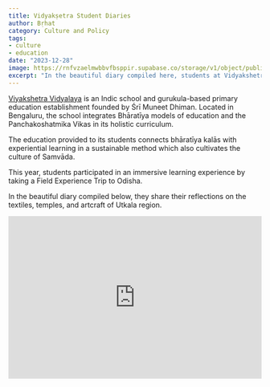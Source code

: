```yaml
---
title: Vidyakṣetra Student Diaries
author: Bṛhat
category: Culture and Policy
tags:
- culture
- education
date: "2023-12-28"
image: https://rnfvzaelmwbbvfbsppir.supabase.co/storage/v1/object/public/brhatwebsite/05dhiti/vidyakshetra.webp
excerpt: "In the beautiful diary compiled here, students at Vidyakshetra Vidyalaya share their reflections from an immersive field experience trip to Odisha."
---
```


[Viyakshetra Vidyalaya](https://vidyakshetra.org/) is an Indic school and gurukula-based primary education establishment founded by Śrī Muneet Dhiman. Located in Bengaluru, the school integrates Bhāratīya models of education and the Panchakoshatmika Vikas in its holistic curriculum. 

The education provided to its students connects bhāratīya kalās with experiential learning in a sustainable method which also cultivates the culture of Samvāda.

This year, students participated in an immersive learning experience by taking a Field Experience Trip to Odisha. 

In the beautiful diary compiled below, they share their reflections on the textiles, temples, and artcraft of Utkala region. 

<div style="position:relative; padding-top:max(60%,324px); width:100%; height:0;">
  <iframe style="position:absolute; border:none; width:100%; height:100%; left:0; top:0;" 
    src="https://online.fliphtml5.com/vjagy/zizh/" scrolling="no" frameborder="0" allowtransparency="true" allowfullscreen="true">
  </iframe>
</div>
